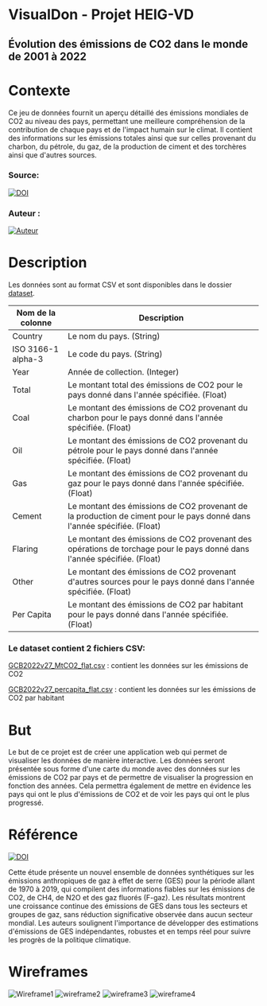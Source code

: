 # VisualDon - Projet HEIG-VD
## Évolution des émissions de CO2 dans le monde de 2001 à 2022
# Contexte
Ce jeu de données fournit un aperçu détaillé des émissions mondiales de CO2 au niveau des pays, permettant une meilleure compréhension de la contribution de chaque pays et de l'impact humain sur le climat. Il contient des informations sur les émissions totales ainsi que sur celles provenant du charbon, du pétrole, du gaz, de la production de ciment et des torchères ainsi que d'autres sources.

### Source: 
[![DOI](https://zenodo.org/badge/DOI/10.5281/zenodo.7215364.svg)](https://doi.org/10.5281/zenodo.7215364)

### Auteur :
[![Auteur](https://img.shields.io/badge/Auteur-Global%20Carbon%20Project-blue)](https://www.globalcarbonproject.org/)
# Description
Les données sont au format CSV et sont disponibles dans le dossier [dataset](dataset).

| Nom de la colonne  | Description                                                                                    |
|--------------------|------------------------------------------------------------------------------------------------|
| Country            | Le nom du pays. (String)                                                                       |
| ISO 3166-1 alpha-3 | Le code du pays. (String)                                                                      |
| Year               | Année de collection. (Integer)                                                                 |
| Total              | Le montant total des émissions de CO2 pour le pays donné dans l'année spécifiée. (Float)                   |
| Coal               | Le montant des émissions de CO2 provenant du charbon pour le pays donné dans l'année spécifiée. (Float)               |
| Oil                | Le montant des émissions de CO2 provenant du pétrole pour le pays donné dans l'année spécifiée. (Float)                |
| Gas                | Le montant des émissions de CO2 provenant du gaz pour le pays donné dans l'année spécifiée. (Float)                |
| Cement             | Le montant des émissions de CO2 provenant de la production de ciment pour le pays donné dans l'année spécifiée. (Float)  |
| Flaring            | Le montant des émissions de CO2 provenant des opérations de torchage pour le pays donné dans l'année spécifiée. (Float) |
| Other              | Le montant des émissions de CO2 provenant d'autres sources pour le pays donné dans l'année spécifiée. (Float)      |
| Per Capita         | Le montant des émissions de CO2 par habitant pour le pays donné dans l'année spécifiée. (Float)              |

### Le dataset contient 2 fichiers CSV:

[GCB2022v27_MtCO2_flat.csv](dataset/GCB2022v27_MtCO2_flat.csv) : contient les données sur les émissions de CO2

[GCB2022v27_percapita_flat.csv](dataset/GCB2022v27_MtCO2_flat.csv) : contient les données sur les émissions de CO2 par habitant

# But
Le but de ce projet est de créer une application web qui permet de visualiser les données de manière interactive.
Les données seront présentée sous forme d'une carte du monde avec des données sur les émissions de CO2 par pays et de permettre de visualiser la progression en fonction des années.
Cela permettra également de mettre en évidence les pays qui ont le plus d'émissions de CO2 et de voir les pays qui ont le plus progressé.

# Référence

[![DOI](https://zenodo.org/badge/DOI/10.5194/essd-13-5213-2021.svg)](http://doi.org/10.5194/essd-13-5213-2021)

Cette étude présente un nouvel ensemble de données synthétiques sur les émissions anthropiques de gaz à effet de serre (GES) pour la période allant de 1970 à 2019, qui compilent des informations fiables sur les émissions de CO2, de CH4, de N2O et des gaz fluorés (F-gaz). Les résultats montrent une croissance continue des émissions de GES dans tous les secteurs et groupes de gaz, sans réduction significative observée dans aucun secteur mondial. Les auteurs soulignent l'importance de développer des estimations d'émissions de GES indépendantes, robustes et en temps réel pour suivre les progrès de la politique climatique.

# Wireframes
![Wireframe1](https://user-images.githubusercontent.com/60432398/225911922-72057048-e9a3-456a-abe0-c31d142d755a.png)
![wireframe2](https://user-images.githubusercontent.com/60432398/225912011-2556706d-002b-4140-92ec-972d61db84ff.png)
![wireframe3](https://user-images.githubusercontent.com/60432398/225912051-eecfce85-e0e6-4163-8a34-b99246c0742e.png)
![wireframe4](https://user-images.githubusercontent.com/60432398/225912096-108eb151-9a92-4b3e-a304-9e703736383b.png)

